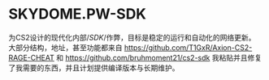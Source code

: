 # SKYDOME.PW-SDK
为CS2设计的现代化内部/*SDK*/作弊，目标是稳定的运行和自动化的网络更新。
大部分结构，地址，甚至功能都来自 https://github.com/T1GxR/Axion-CS2-RAGE-CHEAT 和 https://github.com/bruhmoment21/cs2-sdk
我粘贴并且修复了我需要的东西，并且计划提供编译版本与长期维护。